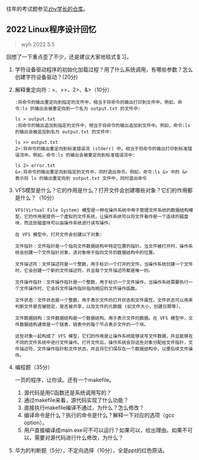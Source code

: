往年的考试题参见[zhy学长的仓库](https://spricoder.github.io/categories/)。

## 2022 Linux程序设计回忆

> wyh 2022.5.5

回想了一下重点歪了不少，还是建议大家地毯式复习。

1. 字符设备驱动程序的初始化加载过程？用了什么系统调用，有哪些参数？怎么创建字符设备驱动？(20分)

2. 解释重定向符：>、>>、2>、&>（10分）

   ```
   :将命令的输出重定向到指定的文件中，相当于将命令的输出打印到文件中。例如，命令:ls 的输出会被重定向到一个名为 output.txt 的文件中:
   
   ls > output.txt  
   :将命令的输出追加到指定的文件中，相当于将命令的输出追加到文件中。例如，命令:ls 的输出会被追加到名为 output.txt 的文件中:
   
   ls >> output.txt  
   2>:将命令的输出重定向到标准错误流 (stderr) 中，相当于将命令的输出打印到标准错误流中。例如，命令:ls 的输出会被重定向到标准错误流中:
   
   ls 2> error.txt  
   &>:将命令的输出重定向到指定的文件中，同时退出命令。例如，命令:ls &> 中的 &> 表示将 ls 的输出重定向到 output.txt 文件中，同时退出命令
   ```

3. VFS模型是什么？它的作用是什么？打开文件会创建哪些对象？它们的作用都是什么？（10分）

   ```
   VFS(Virtual File System) 模型是一种在操作系统中用于管理文件系统的数据结构模型。它的作用是提供一个虚拟的文件系统，让操作系统可以将文件看作是一个连续的磁盘块，而这些磁盘块可以由操作系统进行读写操作。
   
   在 VFS 模型中，打开文件会创建以下对象:
   
   文件指针：文件指针是一个指向文件数据结构中特定位置的指针。当文件被打开时，操作系统会创建一个文件指针对象，该对象用于指向文件的数据结构中的位置。
   
   文件描述符：文件描述符是一个整数，用于标识一个打开的文件。当操作系统创建一个文件时，它会创建一个新的文件描述符，并且每个文件描述符都是唯一的。
   
   文件操作指针：文件操作指针是一个整数，用于标识一个文件操作。当操作系统需要执行一个文件操作时，它会将文件操作指针指向相应的文件操作函数。
   
   文件状态：文件状态是一个整数，用于表示文件的打开状态和文件属性。文件状态可以用来判断文件是否被锁定，是否被共享，以及文件的元数据 (如文件大小，创建日期等)。
   
   文件数据结构：文件数据结构是一个数据结构，用于表示文件的数据。在 VFS 模型中，文件数据结构通常是一个链表，链表中的每个节点表示文件的一个块。
   
   这些对象一起构成了 VFS 模型，它们的作用是让操作系统能够读写文件数据，并且能够在不同的文件系统中进行文件操作。打开文件后，操作系统会将这些对象分配给文件指针，文件描述符，文件操作指针和文件状态，并且将它们保存在一个数据结构中，以便后续文件操作。
   ```

4. 编程题（35分）

   一页的程序，让你读。还有一个makefile。

   1. 源代码是用C函数还是系统调用写的？
   2. 通过makefile来看，源代码实现了什么功能？
   3. 直接执行makefile编译不通过，为什么？怎么修改？
   4. 编译命令是什么？执行的命令是什么？解释一下对应的选项（gcc option）。
   5. 用户直接编译成main.exe可不可以运行？如果可以，给出理由。如果不可以，需要对源代码进行什么修改，为什么？

5. 华为的判断题（5分），不定向选择（10分），全是ppt的红色原话。